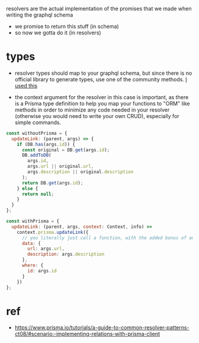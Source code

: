 resolvers are the actual implementation of the promises that we made when writing the graphql schema

- we promise to return this stuff (in schema)
- so now we gotta do it (in resolvers)

# types

- resolver types should map to your graphql schema, but since there is no official library to generate types, use one of the community methods. [I used this](https://www.npmjs.com/package/graphql-schema-typescript)

- the context argument for the resolver in this case is important, as there is a Prisma type definition to help you map your functions to "ORM" like methods in order to minimize any code needed in your resolver (otherwise you would need to write your own CRUD), especially for simple commands.

```js
const withoutPrisma = {
  updateLink: (parent, args) => {
    if (DB.has(args.id)) {
      const original = DB.get(args.id);
      DB.addToDB(
        args.id,
        args.url || original.url,
        args.description || original.description
      );
      return DB.get(args.id);
    } else {
      return null;
    }
  }
};

const withPrisma = {
  updateLink: (parent, args, context: Context, info) =>
    context.prisma.updateLink({
      // you literally just call a function, with the added bonus of autocomplete generated by prisma!
      data: {
        url: args.url,
        description: args.description
      },
      where: {
        id: args.id
      }
    })
};
```

# ref

- https://www.prisma.io/tutorials/a-guide-to-common-resolver-patterns-ct08/#scenario:-implementing-relations-with-prisma-client

